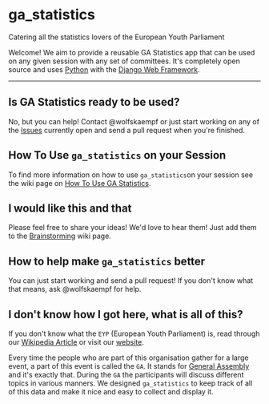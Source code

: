 # ga_statistics
Catering all the statistics lovers of the European Youth Parliament

Welcome! We aim to provide a reusable GA Statistics app that can be used on any given session with any set of committees. It's completely open source and uses [Python](http://python.org) with the [Django Web Framework](https://www.djangoproject.com/).

***

## Is GA Statistics ready to be used?

No, but you can help! Contact @wolfskaempf or just start working on any of the [Issues](https://github.com/wolfskaempf/ga_statistics/issues) currently open and send a pull request when you're finished.

## How To Use `ga_statistics` on your Session

To find more information on how to use `ga_statistics`on your session see the wiki page on [How To Use GA Statistics](https://github.com/wolfskaempf/ga_statistics/wiki/How-To-Use-GA-Statistics).


## I would like this and that

Please feel free to share your ideas! We'd love to hear them! Just add them to the [Brainstorming](https://github.com/wolfskaempf/ga_statistics/wiki/brainstorming) wiki page.


## How to help make `ga_statistics` better
You can just start working and send a pull request! If you don't know what that means, ask @wolfskaempf for help.

## I don't know how I got here, what is all of this?

If you don't know what the `EYP` (European Youth Parliament) is, read through our [Wikipedia Article](http://en.wikipedia.org/wiki/European_Youth_Parliament) or visit our [website](http://eypej.org).

Every time the people who are part of this organisation gather for a large event, a part of this event is called the `GA`. It stands for [General Assembly](http://en.wikipedia.org/wiki/General_assembly) and it's exactly that. During the `GA` the participants will discuss different topics in various manners. We designed `ga_statistics` to keep track of all of this data and make it nice and easy to collect and display it.
